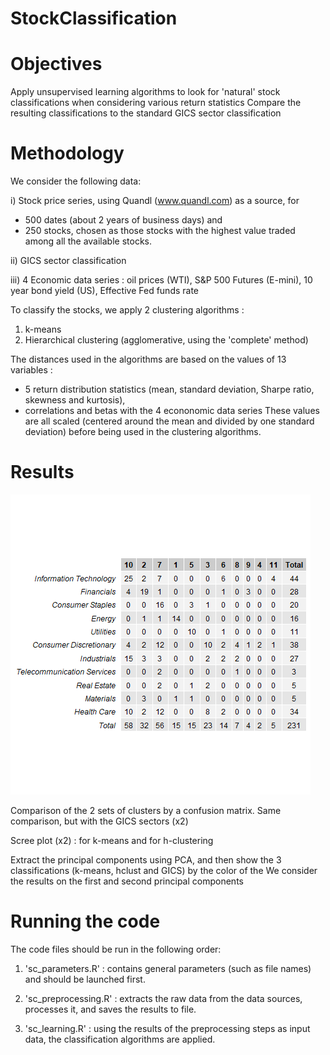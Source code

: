 # StockClassification

# Objectives
Apply unsupervised learning algorithms to look for 'natural' stock classifications when considering various return statistics
Compare the resulting classifications to the standard GICS sector classification

# Methodology

We consider the following data:

i) Stock price series, using Quandl (www.quandl.com) as a source, for 
*   500 dates (about 2 years of business days) and 
*   250 stocks, chosen as those stocks with the highest value traded among all the available stocks.

ii) GICS sector classification

iii) 4 Economic data series : oil prices (WTI), S&P 500 Futures (E-mini), 10 year bond yield (US), Effective Fed funds rate 

To classify the stocks, we apply 2 clustering algorithms :
1) k-means
2) Hierarchical clustering (agglomerative, using the 'complete' method)

The distances used in the algorithms are based on the values of 13 variables :
* 5 return distribution statistics (mean, standard deviation, Sharpe ratio, skewness and kurtosis), 
* correlations and betas with the 4 econonomic data series 
These values are all scaled (centered around the mean and divided by one standard deviation) before being used in the clustering algorithms.

# Results


![alt text](https://github.com/ComputationalExplorer/StockClassification/blob/master/figures/comp_table_km_gics.png "k-means vs GICS")


Comparison of the 2 sets of clusters by a confusion matrix.
Same comparison, but with the GICS sectors (x2)


Scree plot (x2) : for k-means and for h-clustering


Extract the principal components using PCA, and then show the 3 classifications (k-means, hclust and GICS) by the color of the 
We consider the results on the first and second principal components 


# Running the code

The code files should be run in the following order: 

1) 'sc_parameters.R' : contains general parameters (such as file names) and should be launched first.

2) 'sc_preprocessing.R' : extracts the raw data from the data sources, processes it, and saves the results to file.

3) 'sc_learning.R' : using the results of the preprocessing steps as input data, the classification algorithms are applied.
